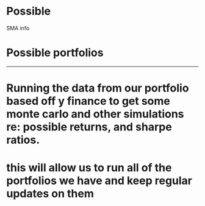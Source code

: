 # Possible
SMA info
 #  Possible portfolios 
 ---
# Running the data from our portfolio based off y finance to get some monte carlo and other simulations re:  possible returns, and sharpe ratios. 
# this will allow us to run all of the portfolios we have and keep regular updates on them 